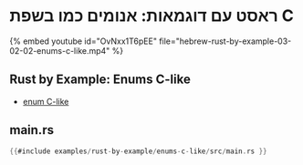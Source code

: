 # ראסט עם דוגמאות: אנומים כמו בשפת C

{% embed youtube id="OvNxx1T6pEE" file="hebrew-rust-by-example-03-02-02-enums-c-like.mp4" %}

<div dir="ltr">

## Rust by Example: Enums C-like

* [enum C-like](https://doc.rust-lang.org/stable/rust-by-example/custom_types/enum/c_like.html)

## main.rs

```rust
{{#include examples/rust-by-example/enums-c-like/src/main.rs }}
```

</div>

